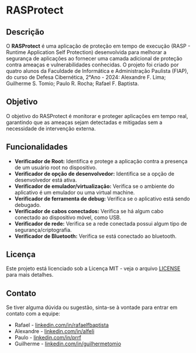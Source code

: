 # RASProtect

## Descrição

O **RASProtect** é uma aplicação de proteção em tempo de execução (RASP - Runtime Application Self Protection) desenvolvida para melhorar a segurança de aplicações ao fornecer uma camada adicional de proteção contra ameaças e vulnerabilidades conhecidas. O projeto foi criado por quatro alunos da Faculdade de Informática e Administração Paulista (FIAP), do curso de Defesa Cibernética, 2°Ano - 2024: Alexandre F. Lima; Guilherme S. Tomio; Paulo R. Rocha; Rafael F. Baptista.
## Objetivo

O objetivo do RASProtect é monitorar e proteger aplicações em tempo real, garantindo que as ameaças sejam detectadas e mitigadas sem a necessidade de intervenção externa.

## Funcionalidades

- **Verificador de Root:** Identifica e protege a aplicação contra a presença de um usuário root no dispositivo.
- **Verificador de opção de desenvolvedor:** Identifica se a opção de desenvolvedor está ativa.
- **Verificador de emulador/virtualização:** Verifica se o ambiente do aplicativo é um emulador ou uma virtual machine.
- **Verificador de ferramenta de debug:** Verifica se o aplicativo está sendo debugado.
- **Verificador de cabos conectados:** Verifica se há algum cabo conectado ao dispositivo móvel, como USB.
- **Verificador de rede:** Verifica se a rede conectada possui algum tipo de segurança/criptografia.
- **Verificador de Bluetooth:** Verifica se está conectado ao bluetooth.

## Licença

Este projeto está licenciado sob a Licença MIT - veja o arquivo [LICENSE](LICENSE) para mais detalhes.

## Contato

Se tiver alguma dúvida ou sugestão, sinta-se à vontade para entrar em contato com a equipe:

- Rafael - [linkedin.com/in/rafaelfbaptista](https://linkedin.com/in/rafaelfbaptista)
- Alexandre - [linkedin.com/in/alfeli](https://linkedin.com/in/alfeli)
- Paulo - [linkedin.com/in/prrf](https://linkedin.com/in/prrf)
- Guilherme - [linkedin.com/in/guilhermetomio](https://linkedin.com/in/guilhermetomio)
